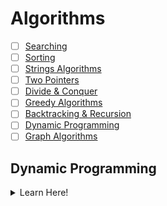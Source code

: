 
# Algorithms

- [ ] [Searching]()
- [ ] [Sorting]()
- [ ] [Strings Algorithms]()
- [ ] [Two Pointers]()
- [ ] [Divide & Conquer]()
- [ ] [Greedy Algorithms]()
- [ ] [Backtracking & Recursion]()
- [ ] [Dynamic Programming](#dynamic-programming)
- [ ] [Graph Algorithms]()

## Dynamic Programming
<details>
  <summary>Learn Here!</summary>
  
  ## Questions & Topics
  | Topic/Question | Link | Editorial | Solution | Comment |
  | :------------: | :--: | :-------: | :------: | :-----: |
  | ✅ Intro to DP | [Article](https://cofounderstown.com/dynamic-programming-72388) [Video](https://www.youtube.com/watch?v=nqowUJzG-iM) |  |  | |
  | ✅ Triple Step | [Question](https://www.geeksforgeeks.org/count-ways-reach-nth-stair-using-step-1-2-3/) |  | [Here](./solutions/algorithms/dp/triple-step.cpp) | CtCI |
  | ✅ Paths in a Grid | [Question](https://practice.geeksforgeeks.org/problems/count-all-possible-paths-from-top-left-to-bottom-right3011/1) |  | [Here](./solutions/algorithms/dp/count-paths-in-grid.cpp) | CtCI |
</details>
